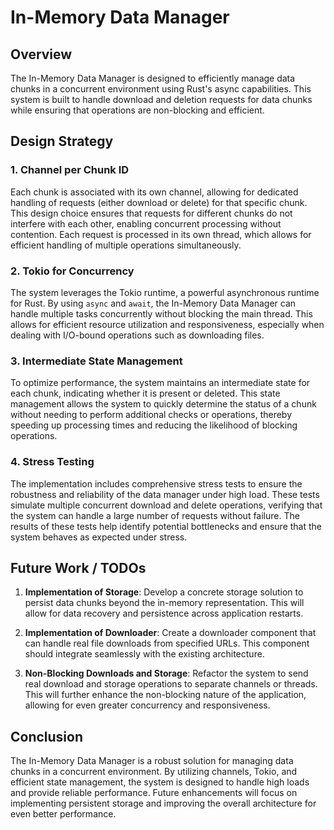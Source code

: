 # In-Memory Data Manager

## Overview

The In-Memory Data Manager is designed to efficiently manage data chunks in a concurrent environment using Rust's async capabilities. This system is built to handle download and deletion requests for data chunks while ensuring that operations are non-blocking and efficient.

## Design Strategy

### 1. Channel per Chunk ID

Each chunk is associated with its own channel, allowing for dedicated handling of requests (either download or delete) for that specific chunk. This design choice ensures that requests for different chunks do not interfere with each other, enabling concurrent processing without contention. Each request is processed in its own thread, which allows for efficient handling of multiple operations simultaneously.

### 2. Tokio for Concurrency

The system leverages the Tokio runtime, a powerful asynchronous runtime for Rust. By using `async` and `await`, the In-Memory Data Manager can handle multiple tasks concurrently without blocking the main thread. This allows for efficient resource utilization and responsiveness, especially when dealing with I/O-bound operations such as downloading files.

### 3. Intermediate State Management

To optimize performance, the system maintains an intermediate state for each chunk, indicating whether it is present or deleted. This state management allows the system to quickly determine the status of a chunk without needing to perform additional checks or operations, thereby speeding up processing times and reducing the likelihood of blocking operations.

### 4. Stress Testing

The implementation includes comprehensive stress tests to ensure the robustness and reliability of the data manager under high load. These tests simulate multiple concurrent download and delete operations, verifying that the system can handle a large number of requests without failure. The results of these tests help identify potential bottlenecks and ensure that the system behaves as expected under stress.

## Future Work / TODOs

1. **Implementation of Storage**: Develop a concrete storage solution to persist data chunks beyond the in-memory representation. This will allow for data recovery and persistence across application restarts.

2. **Implementation of Downloader**: Create a downloader component that can handle real file downloads from specified URLs. This component should integrate seamlessly with the existing architecture.

3. **Non-Blocking Downloads and Storage**: Refactor the system to send real download and storage operations to separate channels or threads. This will further enhance the non-blocking nature of the application, allowing for even greater concurrency and responsiveness.

## Conclusion

The In-Memory Data Manager is a robust solution for managing data chunks in a concurrent environment. By utilizing channels, Tokio, and efficient state management, the system is designed to handle high loads and provide reliable performance. Future enhancements will focus on implementing persistent storage and improving the overall architecture for even better performance.